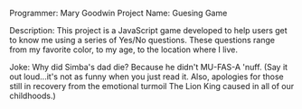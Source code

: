 Programmer: Mary Goodwin
Project Name: Guesing Game

Description: This project is a JavaScript game developed to help users get to know me using a series of Yes/No questions. These questions range from my favorite color, to my age, to the location where I live.

Joke: Why did Simba's dad die? Because he didn't MU-FAS-A 'nuff. (Say it out loud...it's not as funny when you just read it. Also, apologies for those still in recovery from the emotional turmoil The Lion King caused in all of our childhoods.)